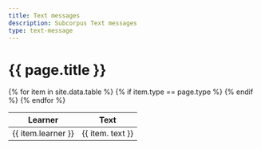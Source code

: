 ```yaml
---
title: Text messages
description: Subcorpus Text messages
type: text-message
---
```



<h1> {{ page.title }} </h1>
<table>
  <thead>
    <tr>
      <th>Learner</th>
      <th>Text</th>
    </tr>
  </thead>
  <tbody>
    {% for item in site.data.table %}
      {% if item.type == page.type %}
        <tr>
          <td> {{ item.learner }} </td>
          <td> {{ item. text }} </td>
        </tr>
      {% endif %}
    {% endfor %}
  </tbody>
</table>


